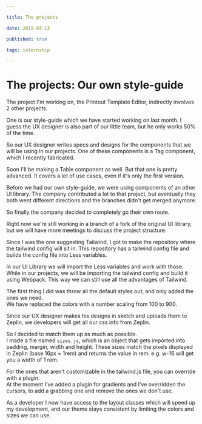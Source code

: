 ```yaml
---

title: The projects 

date: 2019-03-13

published: true

tags: internship

---
```


# The projects: Our own style-guide

The project I'm working on, the Printout Template Editor, indirectly involves 2 other projects.

One is our style-guide which we have started working on last month. I guess the UX designer is also part of our little team, but he only works 50% of the time.

So our UX designer writes specs and designs for the components that we will be using in our projects. One of these components is a Tag component, which I recently fabricated.

Soon I'll be making a Table component as well. But that one is pretty advanced. It covers a lot of use cases, even if it's only the first version.

Before we had our own style-guide, we were using components of an other UI library. The company contributed a lot to that project, but eventually they both went different directions and the branches didn't get merged anymore.

So finally the company decided to completely go their own route.

Right now we're still working in a branch of a fork of the original UI library, but we will have more meetings to discuss the project structure.

Since I was the one suggesting Tailwind, I got to make the repository where the tailwind config will sit in. This repository has a tailwind config file and builds the config file into Less variables.

In our UI Library we will import the Less variables and work with those. While in our projects, we will be importing the tailwind config and build it using Webpack. This way we can still use all the advantages of Tailwind.

The first thing I did was throw all the default styles out, and only added the ones we need.  
We have replaced the colors with a number scaling from 100 to 900.

Since our UX designer makes his designs in sketch and uploads them to Zeplin, we developers will get all our css info from Zeplin.

So I decided to match them up as much as possible.  
I made a file named `sizes.js`, which is an object that gets imported into padding, margin, width and height. These sizes match the pixels displayed in Zeplin (base 16px = 1rem) and returns the value in rem. e.g. w-16 will get you a width of 1 rem.

For the ones that aren't customizable in the tailwind.js file, you can override with a plugin.  
At the moment I've added a plugin for gradients and I've overridden the cursors, to add a grabbing one and remove the ones we don't use.

As a developer I now have access to the layout classes which will speed up my development, and our theme stays consistent by limiting the colors and sizes we can use.